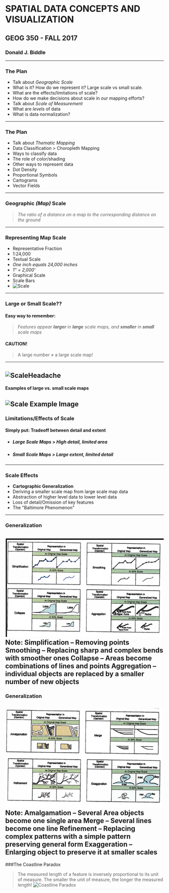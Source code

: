 # SPATIAL DATA CONCEPTS AND VISUALIZATION
## GEOG 350 - FALL 2017

### Donald J. Biddle
---
### The Plan
* Talk about *Geographic Scale*
 * What is it? How do we represent it? Large scale vs small scale.
 * What are the effects/limitations of scale?
 * How do we make decisions about scale in our mapping efforts?
* Talk about *Scale of Measurement*
 * What are *levels* of data
 * What is data normalization?
---
### The Plan
* Talk about *Thematic Mapping*
 * Data Classification > Choropleth Mapping
 * Ways to classify data
 * The role of color/shading
* Other ways to represent data
 * Dot Density
 * Proportional Symbols
 * Cartograms
 * Vector Fields
---
### Geographic *(Map)* Scale
 >*The ratio of a distance on a map to the corresponding distance on the ground* 
---
### Representing Map Scale
* Representative Fraction
 * 1:24,000
* Textual Scale
 * *One inch equals 24,000 inches*
 * *1" = 2,000'*
* Graphical Scale
 * Scale Bars
  * ![Scale](http://faculty.chemeketa.edu/afrank1/topo_maps/scale/scale.jpg)
---
### Large or Small Scale??
#### Easy way to remember:
>*Features appear **larger** in **large** scale maps, and **smaller** in **small** scale maps*
#### CAUTION!
>A large number ≠ a large scale map! 
---
![ScaleHeadache](http://blog.chartandmapshop.com.au/wp-content/uploads/2015/02/scale.png)
---
#### Examples of large vs. small scale maps
![Scale Example Image](http://blog.chartandmapshop.com.au/wp-content/uploads/2015/02/scales.png)
---
### Limitations/Effects of Scale
#### Simply put: Tradeoff between detail and extent
* ##### Large Scale Maps > High detail, limited area
* ##### Small Scale Maps > Large extent, limited detail
---
### Scale Effects
* **Cartographic Generalization**
 * Deriving a smaller scale map from large scale map data
 * Abstraction of higher level data to lower level data
 * Loss of detail/Omission of key features
 * The "Baltimore Phenomenon"
---
### Generalization
![Generalization Examples Image 1](images/generalization1.png)
Note: Simplification – Removing points
Smoothing – Replacing sharp and complex bends with smoother ones
Collapse – Areas become combinations of lines and points
Aggregation – individual objects are replaced by a smaller number of new objects
---
### Generalization
![Generalization Examples Image 2](images/generalization2.png)
Note: Amalgamation – Several Area objects become one single area
Merge – Several lines become one line
Refinement – Replacing complex patterns with a simple pattern preserving general form
Exaggeration – Enlarging object to preserve it at smaller scales
---
###The Coastline Paradox
>The measured length of a feature is inversely proportional to its unit of measure.
>The smaller the unit of measure, the longer the measured length!
![Coastline Paradox](http://www.youtube.com/watch?v=I_rw-AJqpCM) 
 

